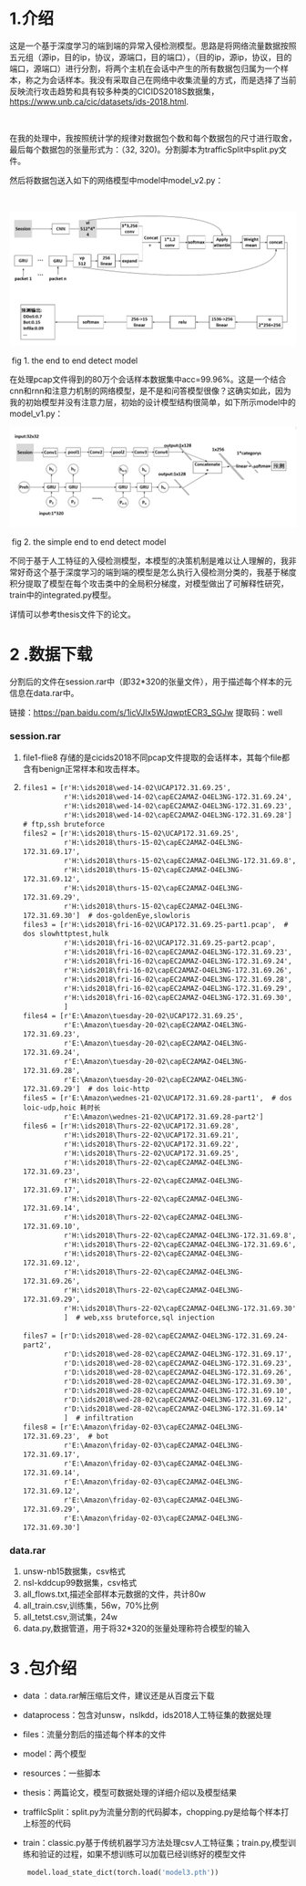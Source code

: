 # 1.介绍

​    这是一个基于深度学习的端到端的异常入侵检测模型。思路是将网络流量数据按照五元组（源ip，目的ip，协议，源端口，目的端口），（目的ip，源ip，协议，目的端口，源端口）进行分割，将两个主机在会话中产生的所有数据包归属为一个样本，称之为会话样本。我没有采取自己在网络中收集流量的方式，而是选择了当前反映流行攻击趋势和具有较多种类的CICIDS2018S数据集，https://www.unb.ca/cic/datasets/ids-2018.html.

​	

​	在我的处理中，我按照统计学的规律对数据包个数和每个数据包的尺寸进行取舍，最后每个数据包的张量形式为：（32, 320)。分割脚本为trafficSplit中split.py文件。

  然后将数据包送入如下的网络模型中model中model_v2.py：

​    

![the end to end detect model](./images/image-20220601144028690.png)

​        fig 1. the end to end detect model

在处理pcap文件得到的80万个会话样本数据集中acc=99.96%。这是一个结合cnn和rnn和注意力机制的网络模型，是不是和问答模型很像？这确实如此，因为我的初始模型并没有注意力层，初始的设计模型结构很简单，如下所示model中的model_v1.py：

![the simple end to end detect model](./images/image-20220601144336269.png)

​             fig 2. the simple end to end detect model

不同于基于人工特征的入侵检测模型，本模型的决策机制是难以让人理解的，我非常好奇这个基于深度学习的端到端的模型是怎么执行入侵检测分类的，我基于梯度积分提取了模型在每个攻击类中的全局积分梯度，对模型做出了可解释性研究，train中的integrated.py模型。

详情可以参考thesis文件下的论文。

# 2 .数据下载

分割后的文件在session.rar中（即32*320的张量文件），用于描述每个样本的元信息在data.rar中。

链接：https://pan.baidu.com/s/1icVJlx5WJqwptECR3_SGJw 
提取码：well

### session.rar

1. file1-flie8 存储的是cicids2018不同pcap文件提取的会话样本，其每个file都含有benign正常样本和攻击样本。

2. ```
   files1 = [r'H:\ids2018\wed-14-02\UCAP172.31.69.25',
             r'H:\ids2018\wed-14-02\capEC2AMAZ-O4EL3NG-172.31.69.24',
             r'H:\ids2018\wed-14-02\capEC2AMAZ-O4EL3NG-172.31.69.23',
             r'H:\ids2018\wed-14-02\capEC2AMAZ-O4EL3NG-172.31.69.28']  # ftp,ssh bruteforce
   files2 = [r'H:\ids2018\thurs-15-02\UCAP172.31.69.25',
             r'H:\ids2018\thurs-15-02\capEC2AMAZ-O4EL3NG-172.31.69.17',
             r'H:\ids2018\thurs-15-02\capEC2AMAZ-O4EL3NG-172.31.69.8',
             r'H:\ids2018\thurs-15-02\capEC2AMAZ-O4EL3NG-172.31.69.12',
             r'H:\ids2018\thurs-15-02\capEC2AMAZ-O4EL3NG-172.31.69.29',
             r'H:\ids2018\thurs-15-02\capEC2AMAZ-O4EL3NG-172.31.69.30']  # dos-goldenEye,slowloris
   files3 = [r'H:\ids2018\fri-16-02\UCAP172.31.69.25-part1.pcap',  # dos slowhttptest,hulk
             r'H:\ids2018\fri-16-02\UCAP172.31.69.25-part2.pcap',
             r'H:\ids2018\fri-16-02\capEC2AMAZ-O4EL3NG-172.31.69.23',
             r'H:\ids2018\fri-16-02\capEC2AMAZ-O4EL3NG-172.31.69.24',
             r'H:\ids2018\fri-16-02\capEC2AMAZ-O4EL3NG-172.31.69.26',
             r'H:\ids2018\fri-16-02\capEC2AMAZ-O4EL3NG-172.31.69.28',
             r'H:\ids2018\fri-16-02\capEC2AMAZ-O4EL3NG-172.31.69.29',
             r'H:\ids2018\fri-16-02\capEC2AMAZ-O4EL3NG-172.31.69.30',
             ]
   files4 = [r'E:\Amazon\tuesday-20-02\UCAP172.31.69.25',
             r'E:\Amazon\tuesday-20-02\capEC2AMAZ-O4EL3NG-172.31.69.23',
             r'E:\Amazon\tuesday-20-02\capEC2AMAZ-O4EL3NG-172.31.69.24',
             r'E:\Amazon\tuesday-20-02\capEC2AMAZ-O4EL3NG-172.31.69.28',
             r'E:\Amazon\tuesday-20-02\capEC2AMAZ-O4EL3NG-172.31.69.29']  # dos loic-http
   files5 = [r'E:\Amazon\wednes-21-02\UCAP172.31.69.28-part1',  # dos loic-udp,hoic 耗时长
             r'E:\Amazon\wednes-21-02\UCAP172.31.69.28-part2']
   files6 = [r'H:\ids2018\Thurs-22-02\UCAP172.31.69.28',
             r'H:\ids2018\Thurs-22-02\UCAP172.31.69.21',
             r'H:\ids2018\Thurs-22-02\UCAP172.31.69.22',
             r'H:\ids2018\Thurs-22-02\UCAP172.31.69.25',
             r'H:\ids2018\Thurs-22-02\capEC2AMAZ-O4EL3NG-172.31.69.23',
             r'H:\ids2018\Thurs-22-02\capEC2AMAZ-O4EL3NG-172.31.69.17',
             r'H:\ids2018\Thurs-22-02\capEC2AMAZ-O4EL3NG-172.31.69.14',
             r'H:\ids2018\Thurs-22-02\capEC2AMAZ-O4EL3NG-172.31.69.10',
             r'H:\ids2018\Thurs-22-02\capEC2AMAZ-O4EL3NG-172.31.69.8',
             r'H:\ids2018\Thurs-22-02\capEC2AMAZ-O4EL3NG-172.31.69.6',
             r'H:\ids2018\Thurs-22-02\capEC2AMAZ-O4EL3NG-172.31.69.12',
             r'H:\ids2018\Thurs-22-02\capEC2AMAZ-O4EL3NG-172.31.69.26',
             r'H:\ids2018\Thurs-22-02\capEC2AMAZ-O4EL3NG-172.31.69.29',
             r'H:\ids2018\Thurs-22-02\capEC2AMAZ-O4EL3NG-172.31.69.30'
             ]  # web,xss bruteforce,sql injection
   
   files7 = [r'D:\ids2018\wed-28-02\capEC2AMAZ-O4EL3NG-172.31.69.24-part2',
             r'D:\ids2018\wed-28-02\capEC2AMAZ-O4EL3NG-172.31.69.17',
             r'D:\ids2018\wed-28-02\capEC2AMAZ-O4EL3NG-172.31.69.23',
             r'D:\ids2018\wed-28-02\capEC2AMAZ-O4EL3NG-172.31.69.26',
             r'D:\ids2018\wed-28-02\capEC2AMAZ-O4EL3NG-172.31.69.30',
             r'D:\ids2018\wed-28-02\capEC2AMAZ-O4EL3NG-172.31.69.10',
             r'D:\ids2018\wed-28-02\capEC2AMAZ-O4EL3NG-172.31.69.12',
             r'D:\ids2018\wed-28-02\capEC2AMAZ-O4EL3NG-172.31.69.14'
             ]  # infiltration
   files8 = [r'E:\Amazon\friday-02-03\capEC2AMAZ-O4EL3NG-172.31.69.23',  # bot
             r'E:\Amazon\friday-02-03\capEC2AMAZ-O4EL3NG-172.31.69.17',
             r'E:\Amazon\friday-02-03\capEC2AMAZ-O4EL3NG-172.31.69.14',
             r'E:\Amazon\friday-02-03\capEC2AMAZ-O4EL3NG-172.31.69.12',
             r'E:\Amazon\friday-02-03\capEC2AMAZ-O4EL3NG-172.31.69.29',
             r'E:\Amazon\friday-02-03\capEC2AMAZ-O4EL3NG-172.31.69.30']
   ```

### data.rar

1. unsw-nb15数据集，csv格式
2. nsl-kddcup99数据集，csv格式
3. all_flows.txt,描述全部样本元数据的文件，共计80w
4. all_train.csv,训练集，56w，70%比例
5. all_tetst.csv,测试集，24w
6. data.py,数据管道，用于将32*320的张量处理称符合模型的输入



# 3 .包介绍

- data ：data.rar解压缩后文件，建议还是从百度云下载

- dataprocess：包含对unsw，nslkdd，ids2018人工特征集的数据处理

- files：流量分割后的描述每个样本的文件

- model：两个模型

- resources：一些脚本

- thesis：两篇论文，模型可数据处理的详细介绍以及模型结果

- traffilcSplit：split.py为流量分割的代码脚本，chopping.py是给每个样本打上标签的代码

- train：classic.py基于传统机器学习方法处理csv人工特征集；train.py,模型训练和验证的过程，如果不想训练可以加载已经训练好的模型文件

  ```python
   model.load_state_dict(torch.load('model3.pth'))
  ```

  



